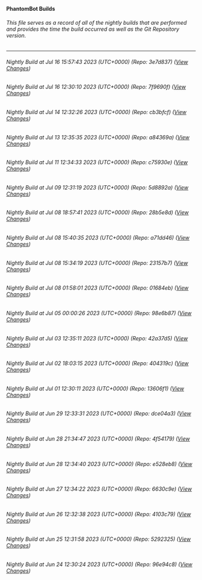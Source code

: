 **PhantomBot Builds**

###### This file serves as a record of all of the nightly builds that are performed and provides the time the build occurred as well as the Git Repository version.
-------------------------------------------------------------------------------------------------------------
###### Nightly Build at Jul 16 15:57:43 2023 (UTC+0000) (Repo: 3e7d837) ([View Changes](https://github.com/PhantomBot/PhantomBot/compare/7f9690f...3e7d837))
###### Nightly Build at Jul 16 12:30:10 2023 (UTC+0000) (Repo: 7f9690f) ([View Changes](https://github.com/PhantomBot/PhantomBot/compare/cb3bfcf...7f9690f))
###### Nightly Build at Jul 14 12:32:26 2023 (UTC+0000) (Repo: cb3bfcf) ([View Changes](https://github.com/PhantomBot/PhantomBot/compare/a84369a...cb3bfcf))
###### Nightly Build at Jul 13 12:35:35 2023 (UTC+0000) (Repo: a84369a) ([View Changes](https://github.com/PhantomBot/PhantomBot/compare/c75930e...a84369a))
###### Nightly Build at Jul 11 12:34:33 2023 (UTC+0000) (Repo: c75930e) ([View Changes](https://github.com/PhantomBot/PhantomBot/compare/5d8892a...c75930e))
###### Nightly Build at Jul 09 12:31:19 2023 (UTC+0000) (Repo: 5d8892a) ([View Changes](https://github.com/PhantomBot/PhantomBot/compare/28b5e8d...5d8892a))
###### Nightly Build at Jul 08 18:57:41 2023 (UTC+0000) (Repo: 28b5e8d) ([View Changes](https://github.com/PhantomBot/PhantomBot/compare/a71dd46...28b5e8d))
###### Nightly Build at Jul 08 15:40:35 2023 (UTC+0000) (Repo: a71dd46) ([View Changes](https://github.com/PhantomBot/PhantomBot/compare/23157b7...a71dd46))
###### Nightly Build at Jul 08 15:34:19 2023 (UTC+0000) (Repo: 23157b7) ([View Changes](https://github.com/PhantomBot/PhantomBot/compare/01684eb...23157b7))
###### Nightly Build at Jul 08 01:58:01 2023 (UTC+0000) (Repo: 01684eb) ([View Changes](https://github.com/PhantomBot/PhantomBot/compare/98e6b87...01684eb))
###### Nightly Build at Jul 05 00:00:26 2023 (UTC+0000) (Repo: 98e6b87) ([View Changes](https://github.com/PhantomBot/PhantomBot/compare/42a37d5...98e6b87))
###### Nightly Build at Jul 03 12:35:11 2023 (UTC+0000) (Repo: 42a37d5) ([View Changes](https://github.com/PhantomBot/PhantomBot/compare/404319c...42a37d5))
###### Nightly Build at Jul 02 18:03:15 2023 (UTC+0000) (Repo: 404319c) ([View Changes](https://github.com/PhantomBot/PhantomBot/compare/13606f1...404319c))
###### Nightly Build at Jul 01 12:30:11 2023 (UTC+0000) (Repo: 13606f1) ([View Changes](https://github.com/PhantomBot/PhantomBot/compare/dce04a3...13606f1))
###### Nightly Build at Jun 29 12:33:31 2023 (UTC+0000) (Repo: dce04a3) ([View Changes](https://github.com/PhantomBot/PhantomBot/compare/4f54179...dce04a3))
###### Nightly Build at Jun 28 21:34:47 2023 (UTC+0000) (Repo: 4f54179) ([View Changes](https://github.com/PhantomBot/PhantomBot/compare/e528eb8...4f54179))
###### Nightly Build at Jun 28 12:34:40 2023 (UTC+0000) (Repo: e528eb8) ([View Changes](https://github.com/PhantomBot/PhantomBot/compare/6630c9e...e528eb8))
###### Nightly Build at Jun 27 12:34:22 2023 (UTC+0000) (Repo: 6630c9e) ([View Changes](https://github.com/PhantomBot/PhantomBot/compare/4103c79...6630c9e))
###### Nightly Build at Jun 26 12:32:38 2023 (UTC+0000) (Repo: 4103c79) ([View Changes](https://github.com/PhantomBot/PhantomBot/compare/5292325...4103c79))
###### Nightly Build at Jun 25 12:31:58 2023 (UTC+0000) (Repo: 5292325) ([View Changes](https://github.com/PhantomBot/PhantomBot/compare/96e94c8...5292325))
###### Nightly Build at Jun 24 12:30:24 2023 (UTC+0000) (Repo: 96e94c8) ([View Changes](https://github.com/PhantomBot/PhantomBot/compare/362a484...96e94c8))
